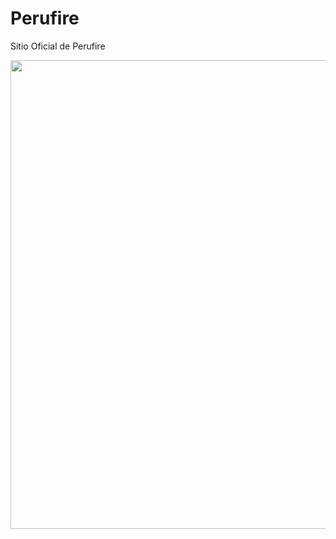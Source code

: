 # Perufire
Sitio Oficial de Perufire
 <p align="center"> <img src="img/perufire.png" width="750"/></p>
